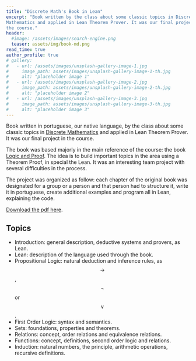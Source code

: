 ```yaml
---
title: "Discrete Math's Book in Lean"
excerpt: "Book written by the class about some classic topics in Discrete
Mathematics and applied in Lean Theorem Prover. It was our final project in
the course."
header:
  #image: /assets/images/search-engine.png
  teaser: assets/img/book-md.png
read_time: true
author_profile: true
# gallery:
#   - url: /assets/images/unsplash-gallery-image-1.jpg
#     image_path: assets/images/unsplash-gallery-image-1-th.jpg
#     alt: "placeholder image 1"
#   - url: /assets/images/unsplash-gallery-image-2.jpg
#     image_path: assets/images/unsplash-gallery-image-2-th.jpg
#     alt: "placeholder image 2"
#   - url: /assets/images/unsplash-gallery-image-3.jpg
#     image_path: assets/images/unsplash-gallery-image-3-th.jpg
#     alt: "placeholder image 3"
---
```


Book written in portuguese, our native language, by the class about some classic topics in [Discrete
Mathematics](https://emap.fgv.br/en/discipline/graduacao-matematica-aplicada-graduacao-ciencia-de-dados/discrete-mathematics) and applied in Lean Theorem Prover. It was our final project in
the course. 

The book was based majorly in the main reference of the course: the book
[Logic and Proof](https://leanprover.github.io/logic_and_proof/). The idea is
to build important topics in the area using a Theorem Proof, in special the
Lean. It was an interesting team project with several difficulties in the
process. 

The project was organized as follow: each chapter of the original book was
designated for a group or a person and that person had to structure it, write
it in portuguese, create additional examples and program all in Lean,
explaining the code. 

[Download the pdf here](https://github.com/lucasmoschen/book/blob/master/book.pdf).

Topics
---

- Introduction: general description, deductive systems and provers, as Lean.
- Lean: description of the language used through the book.
- Propositional Logic: natural deduction and inference rules, as
  $$\rightarrow$$, $$\neg$$ or $$\lor$$.
- First Order Logic: syntax and semantics.
- Sets: foundations, properties and theorems. 
- Relations: concept, order relations and equivalence relations.
- Functions: concept, definitions, second order logic and relations. 
- Induction: natural numbers, the principle, arithmetic operations, recursive
  definitions. 